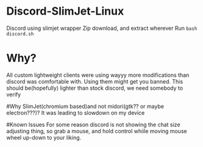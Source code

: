 # Discord-SlimJet-Linux
Discord using slimjet wrapper
Zip download, and extract wherever
Run ```bash discord.sh```

# Why?
All custom lightweight clients were using wayyy more modifications than discord was comfortable with. Using them might get you banned. This should be(hopefully) lighter than stock discord, we need somebody to verify

#Why SlimJet(chromium based)and not midori(gtk?? or maybe electron???)?
It was leading to slowdown on my device

#Known Issues
For some reason discord is not showing the chat size adjusting thing, so grab a mouse, and hold control whiile moving mouse wheel up-down to your liking.
